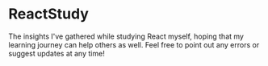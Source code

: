 # ReactStudy
The insights I've gathered while studying React myself, hoping that my learning journey can help others as well. Feel free to point out any errors or suggest updates at any time!
